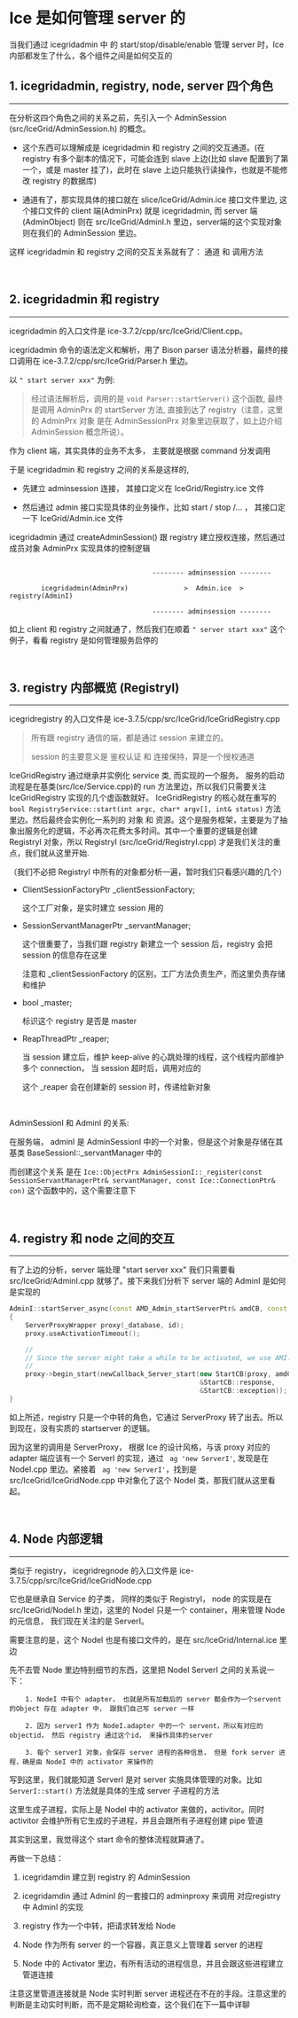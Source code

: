 # Ice 是如何管理 server 的

当我们通过 icegridadmin 中 的 start/stop/disable/enable 管理 server 时，Ice 内部都发生了什么，各个组件之间是如何交互的



## 1.  icegridadmin, registry, node, server 四个角色
----

在分析这四个角色之间的关系之前，先引入一个 AdminSession (src/IceGrid/AdminSession.h) 的概念。

* 这个东西可以理解成是 icegridadmin 和 registry 之间的交互通道。(在 registry 有多个副本的情况下，可能会连到 slave 上边(比如 slave 配置到了第一个，或是 master 挂了)，此时在 slave 上边只能执行读操作，也就是不能修改 registry 的数据库)

* 通道有了，那实现具体的接口就在 slice/IceGrid/Admin.ice 接口文件里边, 这个接口文件的 client 端(AdminPrx) 就是 icegridadmin, 而 server 端(AdminObject) 则在 src/IceGrid/AdminI.h 里边，server端的这个实现对象则在我们的 AdminSession 里边。

这样 icegridadmin 和 registry 之间的交互关系就有了： 通道 和 调用方法

<br>

##  2. icegridadmin 和 registry
----

icegridadmin 的入口文件是 ice-3.7.2/cpp/src/IceGrid/Client.cpp。

icegridadmin 命令的语法定义和解析，用了 Bison parser 语法分析器，最终的接口调用在 ice-3.7.2/cpp/src/IceGrid/Parser.h 里边。

以 ``` " start server xxx" ``` 为例:

> 经过语法解析后，调用的是 ```void Parser::startServer()``` 这个函数, 最终是调用 AdminPrx 的 startServer 方法, 直接到达了 registry（注意，这里的 AdminPrx 对象 是在 AdminSessionPrx 对象里边获取了，如上边介绍 AdminSession 概念所说）。

作为 client 端，其实具体的业务不太多， 主要就是根据 command 分发调用

于是 icegridadmin 和 registry 之间的关系是这样的, 

* 先建立 adminsession 连接， 其接口定义在 IceGrid/Registry.ice 文件
  
* 然后通过 admin 接口实现具体的业务操作，比如 start / stop /... ， 其接口定一下 IceGrid/Admin.ice 文件

icegridadmin 通过 createAdminSession() 跟 registry 建立授权连接，然后通过成员对象 AdminPrx 实现具体的控制逻辑

```

                                    -------- adminsession --------

        icegridadmin(AdminPrx)              >  Admin.ice  >                registry(AdminI)
                                    
                                    -------- adminsession --------
```

如上 client 和 registry 之间就通了，然后我们在顺着 ``` " server start xxx" ``` 这个例子，看看 registry 是如何管理服务启停的

<br>

##  3. registry 内部概览 (RegistryI)
----

icegridregistry 的入口文件是  ice-3.7.5/cpp/src/IceGrid/IceGridRegistry.cpp

> 所有跟 registry 通信的端，都是通过 session 来建立的。
> 
> session 的主要意义是 鉴权认证 和 连接保持，算是一个授权通道

IceGridRegistry 通过继承并实例化 service 类, 而实现的一个服务。 服务的启动流程是在基类(src/Ice/Service.cpp)的 run 方法里边，所以我们只需要关注 IceGridRegistry 实现的几个虚函数就好。 IceGridRegistry 的核心就在重写的 ``` bool RegistryService::start(int argc, char* argv[], int& status) ``` 方法里边。然后最终会实例化一系列的 对象 和 资源。这个是服务框架，主要是为了抽象出服务化的逻辑，不必再次花费太多时间。其中一个重要的逻辑是创建 RegistryI 对象，所以 RegistryI (src/IceGrid/RegistryI.cpp) 才是我们关注的重点，我们就从这里开始.

（我们不必把 RegistryI 中所有的对象都分析一遍，暂时我们只看感兴趣的几个）

* ClientSessionFactoryPtr _clientSessionFactory;
    
    这个工厂对象，是实时建立 session 用的

* SessionServantManagerPtr _servantManager;
  
    这个很重要了，当我们跟 registry 新建立一个 session 后，registry 会把 session 的信息存在这里
    
    注意和 _clientSessionFactory 的区别，工厂方法负责生产，而这里负责存储和维护

* bool _master;

    标识这个 registry 是否是 master

* ReapThreadPtr _reaper;
  
    当 session 建立后，维护 keep-alive 的心跳处理的线程，这个线程内部维护多个 connection， 当 session 超时后，调用对应的

    这个 _reaper 会在创建新的 session 时，传递给新对象

<br>

AdminSessionI 和 AdminI 的关系:

在服务端， adminI 是 AdminSessionI 中的一个对象，但是这个对象是存储在其基类 BaseSessionI::_servantManager 中的

而创建这个关系 是在 ``` Ice::ObjectPrx AdminSessionI::_register(const SessionServantManagerPtr& servantManager, const Ice::ConnectionPtr& con) ``` 这个函数中的，这个需要注意下

<br>

##  4. registry 和 node 之间的交互
----

有了上边的分析，server 端处理 "start server xxx" 我们只需要看 src/IceGrid/AdminI.cpp 就够了。接下来我们分析下 server 端的 AdminI 是如何是实现的

``` cpp
AdminI::startServer_async(const AMD_Admin_startServerPtr& amdCB, const string& id, const Current&)
{
    ServerProxyWrapper proxy(_database, id);
    proxy.useActivationTimeout();

    //
    // Since the server might take a while to be activated, we use AMI.
    //
    proxy->begin_start(newCallback_Server_start(new StartCB(proxy, amdCB),
                                                &StartCB::response,
                                                &StartCB::exception));
}
```

如上所述，registry 只是一个中转的角色，它通过 ServerProxy 转了出去。所以到现在，没有实质的 startserver 的逻辑。

因为这里的调用是 ServerProxy， 根据 Ice 的设计风格，与该 proxy 对应的 adapter 端应该有一个 ServerI 的实现，通过 ``` ag 'new ServerI'```, 发现是在 NodeI.cpp 里边。紧接着 ``` ag 'new ServerI'```，找到是 src/IceGrid/IceGridNode.cpp 中对象化了这个 NodeI 类，那我们就从这里看起。

<br>

##  4. Node 内部逻辑
----

类似于 registry， icegridregnode 的入口文件是  ice-3.7.5/cpp/src/IceGrid/IceGridNode.cpp

它也是继承自 Service 的子类， 同样的类似于 RegistryI， node 的实现是在 src/IceGrid/NodeI.h 里边，这里的 NodeI 只是一个 container，用来管理 Node 的元信息， 我们现在关注的是 ServerI。 

需要注意的是，这个 NodeI 也是有接口文件的，是在 src/IceGrid/Internal.ice 里边

先不去管 Node 里边特别细节的东西，这里把 NodeI ServerI 之间的关系说一下：
```
    1. NodeI 中有个 adapter， 也就是所有加载后的 server 都会作为一个servent 的Object 存在 adapter 中， 跟我们自己写 server 一样
    
    2. 因为 serverI 作为 NodeI.adapter 中的一个 servent，所以有对应的 objectid， 然后 registry 通过这个id， 来操作具体的server

    3. 每个 serverI 对象，会保存 server 进程的各种信息， 但是 fork server 进程，确是由 NodeI 中的 activator 来操作的
```

写到这里，我们就能知道 ServerI 是对 server 实施具体管理的对象。比如 ```ServerI::start()``` 方法就是具体的生成 server 子进程的方法

这里生成子进程，实际上是 NodeI 中的 activator 来做的，activitor。同时 activitor 会维护所有它生成的子进程，并且会跟所有子进程创建 pipe 管道

其实到这里，我觉得这个 start 命令的整体流程就算通了。

再做一下总结：

1. icegridamdin 建立到 registry 的 AdminSession
 
2. icegridamdin 通过 AdminI 的一套接口的 adminproxy 来调用 对应registry 中 AdminI 的实现

3. registry 作为一个中转，把请求转发给 Node

4. Node 作为所有 server 的一个容器，真正意义上管理着 server 的进程

5. Node 中的 Activator 里边，有所有活动的进程信息，并且会跟这些进程建立管道连接

注意这里管道连接就是 Node 实时判断 server 进程还在不在的手段。注意这里的判断是主动实时判断，而不是定期轮询检查，这个我们在下一篇中详聊
